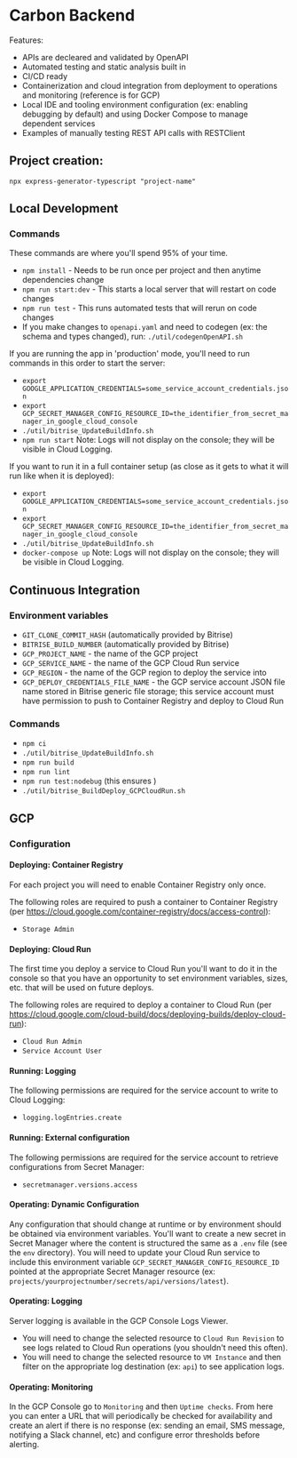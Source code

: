 # Carbon Backend

Features:
- APIs are decleared and validated by OpenAPI
- Automated testing and static analysis built in
- CI/CD ready
- Containerization and cloud integration from deployment to operations and monitoring (reference is for GCP)
- Local IDE and tooling environment configuration (ex: enabling debugging by default) and using Docker Compose to manage dependent services
- Examples of manually testing REST API calls with RESTClient

## Project creation:
`npx express-generator-typescript "project-name"`

## Local Development

### Commands

These commands are where you'll spend 95% of your time.
- `npm install` - Needs to be run once per project and then anytime dependencies change
- `npm run start:dev` - This starts a local server that will restart on code changes
- `npm run test` - This runs automated tests that will rerun on code changes
- If you make changes to `openapi.yaml` and need to codegen (ex: the schema and types changed), run: `./util/codegenOpenAPI.sh`

If you are running the app in 'production' mode, you'll need to run commands in this order to start the server:
- `export GOOGLE_APPLICATION_CREDENTIALS=some_service_account_credentials.json`
- `export GCP_SECRET_MANAGER_CONFIG_RESOURCE_ID=the_identifier_from_secret_manager_in_google_cloud_console`
- `./util/bitrise_UpdateBuildInfo.sh`
- `npm run start`
Note: Logs will not display on the console; they will be visible in Cloud Logging.

If you want to run it in a full container setup (as close as it gets to what it will run like when it is deployed):
- `export GOOGLE_APPLICATION_CREDENTIALS=some_service_account_credentials.json`
- `export GCP_SECRET_MANAGER_CONFIG_RESOURCE_ID=the_identifier_from_secret_manager_in_google_cloud_console`
- `./util/bitrise_UpdateBuildInfo.sh`
- `docker-compose up`
Note: Logs will not display on the console; they will be visible in Cloud Logging.

## Continuous Integration

### Environment variables
- `GIT_CLONE_COMMIT_HASH` (automatically provided by Bitrise)
- `BITRISE_BUILD_NUMBER` (automatically provided by Bitrise)
- `GCP_PROJECT_NAME` - the name of the GCP project
- `GCP_SERVICE_NAME` - the name of the GCP Cloud Run service
- `GCP_REGION` - the name of the GCP region to deploy the service into
- `GCP_DEPLOY_CREDENTIALS_FILE_NAME` - the GCP service account JSON file name stored in Bitrise generic file storage; this service account must have permission to push to Container Registry and deploy to Cloud Run

### Commands
- `npm ci`
- `./util/bitrise_UpdateBuildInfo.sh`
- `npm run build`
- `npm run lint`
- `npm run test:nodebug` (this ensures )
- `./util/bitrise_BuildDeploy_GCPCloudRun.sh`

## GCP

### Configuration

#### Deploying: Container Registry
For each project you will need to enable Container Registry only once.

The following roles are required to push a container to Container Registry (per https://cloud.google.com/container-registry/docs/access-control):
- `Storage Admin`

#### Deploying: Cloud Run
The first time you deploy a service to Cloud Run you'll want to do it in the console so that you have an opportunity to set environment variables, sizes, etc. that will be used on future deploys.

The following roles are required to deploy a container to Cloud Run (per https://cloud.google.com/cloud-build/docs/deploying-builds/deploy-cloud-run):
- `Cloud Run Admin`
- `Service Account User`

#### Running: Logging
The following permissions are required for the service account to write to Cloud Logging:
- `logging.logEntries.create`

#### Running: External configuration
The following permissions are required for the service account to retrieve configurations from Secret Manager:
- `secretmanager.versions.access`

#### Operating: Dynamic Configuration
Any configuration that should change at runtime or by environment should be obtained via environment variables. You'll want to create a new secret in Secret Manager where the content is structured the same as a `.env` file (see the `env` directory). You will need to update your Cloud Run service to include this environment variable `GCP_SECRET_MANAGER_CONFIG_RESOURCE_ID` pointed at the appropriate Secret Manager resource (ex: `projects/yourprojectnumber/secrets/api/versions/latest`).

#### Operating: Logging
Server logging is available in the GCP Console Logs Viewer. 

- You will need to change the selected resource to `Cloud Run Revision` to see logs related to Cloud Run operations (you shouldn't need this often).
- You will need to change the selected resource to `VM Instance` and then filter on the appropriate log destination (ex: `api`) to see application logs.

#### Operating: Monitoring
In the GCP Console go to `Monitoring` and then `Uptime checks`. From here you can enter a URL that will periodically be checked for availability and create an alert if there is no response (ex: sending an email, SMS message, notifying a Slack channel, etc) and configure error thresholds before alerting.
